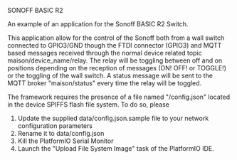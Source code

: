 SONOFF BASIC R2

An example of an application for the Sonoff BASIC R2 Switch.

This application allow for the control of the Sonoff both from a wall switch connected to GPIO3/GND though the FTDI connector (GPIO3) and MQTT based messages received through the normal device related topic maison/device_name/relay. The relay will be toggling between off and on positions depending on the reception of messages (ON! OFF! or TOGGLE!) or the toggling of the wall switch. A status message will be sent to the MQTT broker "maison/status" every time the relay will be toggled.

The framework requires the presence of a file named "/config.json" located in the device SPIFFS flash file system. To do so, please

1. Update the supplied data/config.json.sample file to your
   network configuration parameters
2. Rename it to data/config.json
3. Kill the PlatformIO Serial Monitor
4. Launch the "Upload File System Image" task of the PlatformIO IDE.

